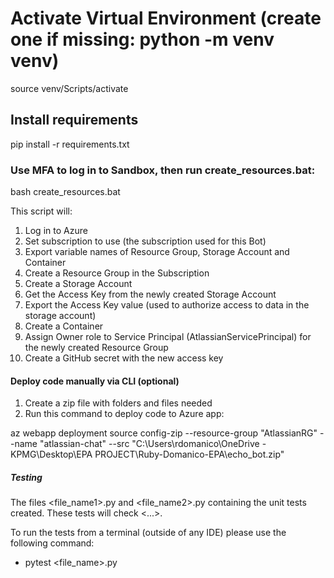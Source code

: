 # Activate Virtual Environment (create one if missing: python -m venv venv)

source venv/Scripts/activate

## Install requirements

pip install -r requirements.txt

### Use MFA to log in to Sandbox, then run create_resources.bat:

bash create_resources.bat

This script will:

1. Log in to Azure
2. Set subscription to use (the subscription used for this Bot)
3. Export variable names of Resource Group, Storage Account and Container
4. Create a Resource Group in the Subscription
5. Create a Storage Account
6. Get the Access Key from the newly created Storage Account
7. Export the Access Key value (used to authorize access to data in the storage account)
8. Create a Container
9. Assign Owner role to Service Principal (AtlassianServicePrincipal) for the newly created Resource Group
10. Create a GitHub secret with the new access key

#### Deploy code manually via CLI (optional)

1. Create a zip file with folders and files needed
2. Run this command to deploy code to Azure app:

az webapp deployment source config-zip --resource-group "AtlassianRG" --name "atlassian-chat" --src "C:\Users\rdomanico\OneDrive - KPMG\Desktop\EPA PROJECT\Ruby-Domanico-EPA\echo_bot.zip"

##### Testing

The files <file_name1>.py and <file_name2>.py containing the unit tests created. These tests will check <...>.

To run the tests from a terminal (outside of any IDE) please use the following command:

- pytest <file_name>.py
